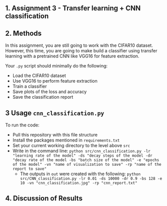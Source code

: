 ## 1. Assignment 3 - Transfer learning + CNN classification

## 2. Methods
In this assignment, you are still going to work with the CIFAR10 dataset. However, this time, you are going to make build a classifier using transfer learning with a pretrained CNN like VGG16 for feature extraction. 

Your ```.py``` script should minimally do the following:

- Load the CIFAR10 dataset
- Use VGG16 to perform feature extraction
- Train a classifier 
- Save plots of the loss and accuracy 
- Save the classification report

## 3 Usage ```cnn_classification.py``` 
To run the code:
- Pull this repository with this file structure
- Install the packages mentioned in ```requirements.txt```
- Set your current working directory to the level above ```src```
- Write in the command line: ```python src/cnn_classification.py -lr "learning rate of the model" -ds "decay steps of the model -dr "decay rate of the model -bs "batch size of the model" -e "epochs of the model" -vn "name of visualization to save" -rp "name of the report to save"```
  - The outputs in ```out``` were created with the following: ```python src/CNN_classification.py -lr 0.01 -ds 10000 -dr 0.9 -bs 128 -e 10 -vn "cnn_classification.jpg" -rp "cnn_report.txt"```

## 4. Discussion of Results
